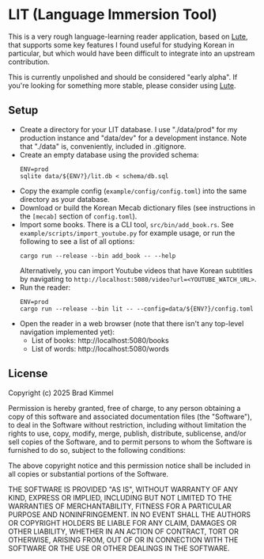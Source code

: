 # LIT (Language Immersion Tool)

This is a very rough language-learning reader application, based on
[Lute](https://github.com/LuteOrg/lute-v3), that supports some key features I
found useful for studying Korean in particular, but which would have been
difficult to integrate into an upstream contribution.

This is currently unpolished and should be considered "early alpha". If you're
looking for something more stable, please consider using
[Lute](https://github.com/LuteOrg/lute-v3).

## Setup

- Create a directory for your LIT database. I use "./data/prod" for my
  production instance and "data/dev" for a development instance. Note that
  "./data" is, conveniently, included in .gitignore.
- Create an empty database using the provided schema:
  ```
  ENV=prod
  sqlite data/${ENV?}/lit.db < schema/db.sql
  ```
- Copy the example config (`example/config/config.toml`) into the same directory
  as your database.
- Download or build the Korean Mecab dictionary files (see instructions in the
  `[mecab]` section of `config.toml`).
- Import some books. There is a CLI tool, `src/bin/add_book.rs`. See
  `example/scripts/import_youtube.py` for example usage, or run the following
  to see a list of all options:
  ```
  cargo run --release --bin add_book -- --help
  ```
  Alternatively, you can import Youtube videos that have Korean subtitles by
  navigating to `http://localhost:5080/video?url=<YOUTUBE_WATCH_URL>`.
- Run the reader:
  ```
  ENV=prod
  cargo run --release --bin lit -- --config=data/${ENV?}/config.toml
  ```
- Open the reader in a web browser (note that there isn't any top-level
  navigation implemented yet):
  - List of books: http://localhost:5080/books
  - List of words: http://localhost:5080/words

## License

Copyright (c) 2025 Brad Kimmel

Permission is hereby granted, free of charge, to any person obtaining a copy
of this software and associated documentation files (the "Software"), to deal
in the Software without restriction, including without limitation the rights
to use, copy, modify, merge, publish, distribute, sublicense, and/or sell
copies of the Software, and to permit persons to whom the Software is
furnished to do so, subject to the following conditions:

The above copyright notice and this permission notice shall be included in all
copies or substantial portions of the Software.

THE SOFTWARE IS PROVIDED "AS IS", WITHOUT WARRANTY OF ANY KIND, EXPRESS OR
IMPLIED, INCLUDING BUT NOT LIMITED TO THE WARRANTIES OF MERCHANTABILITY,
FITNESS FOR A PARTICULAR PURPOSE AND NONINFRINGEMENT. IN NO EVENT SHALL THE
AUTHORS OR COPYRIGHT HOLDERS BE LIABLE FOR ANY CLAIM, DAMAGES OR OTHER
LIABILITY, WHETHER IN AN ACTION OF CONTRACT, TORT OR OTHERWISE, ARISING FROM,
OUT OF OR IN CONNECTION WITH THE SOFTWARE OR THE USE OR OTHER DEALINGS IN THE
SOFTWARE.
